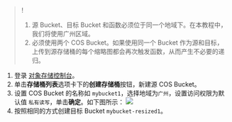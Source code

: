 >!
>1. 源 Bucket、目标 Bucket 和函数必须位于同一个地域下。在本教程中，我们将使用广州区域。
>2. 必须使用两个 COS Bucket。如果使用同一个 Bucket 作为源和目标，上传到源存储桶的每个缩略图都会再次触发函数，从而产生不必要的递归。
>
1. 登录 [对象存储控制台](https://console.cloud.tencent.com/cos)。
2. 单击**存储桶列表**选项卡下的**创建存储桶**按钮，新建源 COS Bucket。
3. 设置 COS Bucket 的名称如 `mybucket1`，选择地域为`广州`，设置访问权限为默认值 `私有读写`，单击**确定**。如下图所示： 
![](https://main.qcloudimg.com/raw/47f885d7de51a8fa052757f4bd04d831.png)
4. 按照相同的方式创建目标 Bucket  `mybucket-resized1`。

